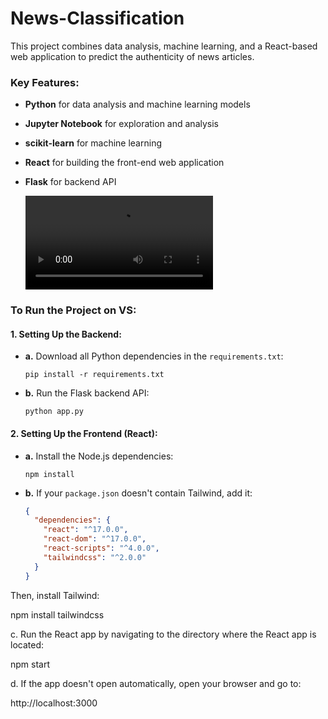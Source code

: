 # News-Classification

This project combines data analysis, machine learning, and a React-based web application to predict the authenticity of news articles.

### Key Features:
- **Python** for data analysis and machine learning models
- **Jupyter Notebook** for exploration and analysis
- **scikit-learn** for machine learning
- **React** for building the front-end web application
- **Flask** for backend API

  <video controls>
    <source src="NewsPredVideo.mp4" type="video/mp4">
    Your browser does not support the video tag.
</video>

### To Run the Project on VS:

#### 1. **Setting Up the Backend**:
- **a.** Download all Python dependencies in the `requirements.txt`:
  
  `pip install -r requirements.txt`

- **b.** Run the Flask backend API:

  `python app.py`

#### 2. **Setting Up the Frontend (React)**:
- **a.** Install the Node.js dependencies:

  `npm install`

- **b.** If your `package.json` doesn't contain Tailwind, add it:
  
  ```json
  {
    "dependencies": {
      "react": "^17.0.0",
      "react-dom": "^17.0.0",
      "react-scripts": "^4.0.0",
      "tailwindcss": "^2.0.0"
    }
  }
Then, install Tailwind:

npm install tailwindcss

c. Run the React app by navigating to the directory where the React app is located:

npm start

d. If the app doesn't open automatically, open your browser and go to:

http://localhost:3000


